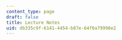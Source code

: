 ```yaml
---
content_type: page
draft: false
title: Lecture Notes
uid: db335c9f-6141-4454-b87e-64f0a79998e2
---
```

